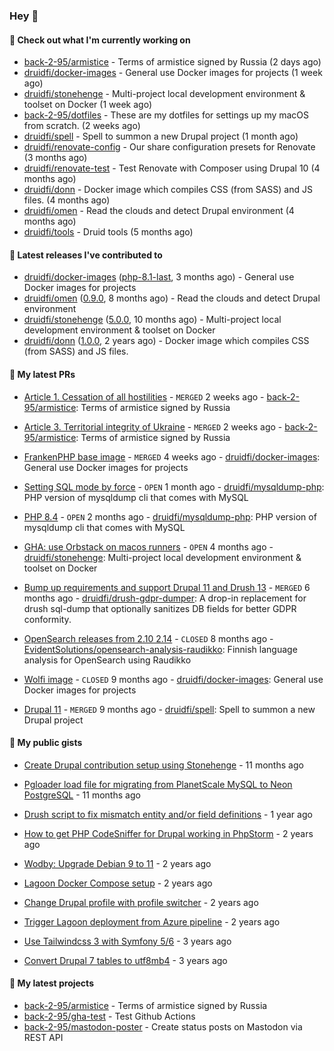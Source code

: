 ### Hey 👋

#### 👷 Check out what I'm currently working on


- [back-2-95/armistice](https://github.com/back-2-95/armistice) - Terms of armistice signed by Russia (2 days ago)
- [druidfi/docker-images](https://github.com/druidfi/docker-images) - General use Docker images for projects (1 week ago)
- [druidfi/stonehenge](https://github.com/druidfi/stonehenge) - Multi-project local development environment &amp; toolset on Docker (1 week ago)
- [back-2-95/dotfiles](https://github.com/back-2-95/dotfiles) - These are my dotfiles for settings up my macOS from scratch. (2 weeks ago)
- [druidfi/spell](https://github.com/druidfi/spell) - Spell to summon a new Drupal project (1 month ago)
- [druidfi/renovate-config](https://github.com/druidfi/renovate-config) - Our share configuration presets for Renovate (3 months ago)
- [druidfi/renovate-test](https://github.com/druidfi/renovate-test) - Test Renovate with Composer using Drupal 10 (4 months ago)
- [druidfi/donn](https://github.com/druidfi/donn) - Docker image which compiles CSS (from SASS) and JS files. (4 months ago)
- [druidfi/omen](https://github.com/druidfi/omen) - Read the clouds and detect Drupal environment (4 months ago)
- [druidfi/tools](https://github.com/druidfi/tools) - Druid tools (5 months ago)


#### 🔭 Latest releases I've contributed to


- [druidfi/docker-images](https://github.com/druidfi/docker-images) ([php-8.1-last](https://github.com/druidfi/docker-images/releases/tag/php-8.1-last), 3 months ago) - General use Docker images for projects
- [druidfi/omen](https://github.com/druidfi/omen) ([0.9.0](https://github.com/druidfi/omen/releases/tag/0.9.0), 8 months ago) - Read the clouds and detect Drupal environment
- [druidfi/stonehenge](https://github.com/druidfi/stonehenge) ([5.0.0](https://github.com/druidfi/stonehenge/releases/tag/5.0.0), 10 months ago) - Multi-project local development environment &amp; toolset on Docker
- [druidfi/donn](https://github.com/druidfi/donn) ([1.0.0](https://github.com/druidfi/donn/releases/tag/1.0.0), 2 years ago) - Docker image which compiles CSS (from SASS) and JS files.

#### 🌱 My latest PRs


- [Article 1. Cessation of all hostilities](https://github.com/back-2-95/armistice/pull/3) - `MERGED` 2 weeks ago - [back-2-95/armistice](https://github.com/back-2-95/armistice): Terms of armistice signed by Russia

- [Article 3. Territorial integrity of Ukraine](https://github.com/back-2-95/armistice/pull/2) - `MERGED` 2 weeks ago - [back-2-95/armistice](https://github.com/back-2-95/armistice): Terms of armistice signed by Russia

- [FrankenPHP base image](https://github.com/druidfi/docker-images/pull/83) - `MERGED` 4 weeks ago - [druidfi/docker-images](https://github.com/druidfi/docker-images): General use Docker images for projects

- [Setting SQL mode by force](https://github.com/druidfi/mysqldump-php/pull/53) - `OPEN` 1 month ago - [druidfi/mysqldump-php](https://github.com/druidfi/mysqldump-php): PHP version of mysqldump cli that comes with MySQL

- [PHP 8.4](https://github.com/druidfi/mysqldump-php/pull/51) - `OPEN` 2 months ago - [druidfi/mysqldump-php](https://github.com/druidfi/mysqldump-php): PHP version of mysqldump cli that comes with MySQL

- [GHA: use Orbstack on macos runners](https://github.com/druidfi/stonehenge/pull/88) - `OPEN` 4 months ago - [druidfi/stonehenge](https://github.com/druidfi/stonehenge): Multi-project local development environment &amp; toolset on Docker

- [Bump up requirements and support Drupal 11 and Drush 13](https://github.com/druidfi/drush-gdpr-dumper/pull/6) - `MERGED` 6 months ago - [druidfi/drush-gdpr-dumper](https://github.com/druidfi/drush-gdpr-dumper): A drop-in replacement for drush sql-dump that optionally sanitizes DB fields for better GDPR conformity.

- [OpenSearch releases from 2.10 2.14](https://github.com/EvidentSolutions/opensearch-analysis-raudikko/pull/2) - `CLOSED` 8 months ago - [EvidentSolutions/opensearch-analysis-raudikko](https://github.com/EvidentSolutions/opensearch-analysis-raudikko): Finnish language analysis for OpenSearch using Raudikko

- [Wolfi image](https://github.com/druidfi/docker-images/pull/44) - `CLOSED` 9 months ago - [druidfi/docker-images](https://github.com/druidfi/docker-images): General use Docker images for projects

- [Drupal 11](https://github.com/druidfi/spell/pull/54) - `MERGED` 9 months ago - [druidfi/spell](https://github.com/druidfi/spell): Spell to summon a new Drupal project


#### 🌱 My public gists


- [Create Drupal contribution setup using Stonehenge](https://gist.github.com/ab8f16dea7ff2222966613392ee88ce3) - 11 months ago

- [Pgloader load file for migrating from PlanetScale MySQL to Neon PostgreSQL](https://gist.github.com/55cb48adb989e61c76b675be0e5563a9) - 11 months ago

- [Drush script to fix mismatch entity and/or field definitions](https://gist.github.com/1a4e94e236d690096790aeb897d61304) - 1 year ago

- [How to get PHP CodeSniffer for Drupal working in PhpStorm](https://gist.github.com/7ee7cc712562a3d5396555f2c3aaf6f7) - 2 years ago

- [Wodby: Upgrade Debian 9 to 11](https://gist.github.com/6ec9a8d9a133801146b990c1c101197d) - 2 years ago

- [Lagoon Docker Compose setup](https://gist.github.com/df26f936d242e560c8b4030b7c1d97a7) - 2 years ago

- [Change Drupal profile with profile switcher](https://gist.github.com/c3f5453655dd21633bf9fbdd1bd5f55d) - 2 years ago

- [Trigger Lagoon deployment from Azure pipeline](https://gist.github.com/bb73dc3d76cdae889ed4bd87930682f9) - 2 years ago

- [Use Tailwindcss 3 with Symfony 5/6](https://gist.github.com/3d059e4443ee8f028ab5c8c20b602b2f) - 3 years ago

- [Convert Drupal 7 tables to utf8mb4](https://gist.github.com/ef42b2ce2f464cd2ce5bd5fb579ab3ab) - 3 years ago


#### 🌱 My latest projects


- [back-2-95/armistice](https://github.com/back-2-95/armistice) - Terms of armistice signed by Russia
- [back-2-95/gha-test](https://github.com/back-2-95/gha-test) - Test Github Actions
- [back-2-95/mastodon-poster](https://github.com/back-2-95/mastodon-poster) - Create status posts on Mastodon via REST API
